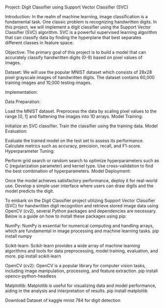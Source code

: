 
Project: Digit Classifier using Support Vector Classifier (SVC)

Introduction:
In the realm of machine learning, image classification is a fundamental task. One classic problem is recognizing handwritten digits. In this project, we will implement a digit classifier using the Support Vector Classifier (SVC) algorithm. SVC is a powerful supervised learning algorithm that can classify data by finding the hyperplane that best separates different classes in feature space.

Objective:
The primary goal of this project is to build a model that can accurately classify handwritten digits (0-9) based on pixel values of images.

Dataset:
We will use the popular MNIST dataset which consists of 28x28 pixel grayscale images of handwritten digits. The dataset contains 60,000 training images and 10,000 testing images.

Implementation:

Data Preparation:

Load the MNIST dataset.
Preprocess the data by scaling pixel values to the range [0, 1] and flattening the images into 1D arrays.
Model Training:

Initialize an SVC classifier.
Train the classifier using the training data.
Model Evaluation:

Evaluate the trained model on the test set to assess its performance.
Calculate metrics such as accuracy, precision, recall, and F1-score.
Hyperparameter Tuning:

Perform grid search or random search to optimize hyperparameters such as C (regularization parameter) and kernel type.
Use cross-validation to find the best combination of hyperparameters.
Model Deployment:

Once the model achieves satisfactory performance, deploy it for real-world use.
Develop a simple user interface where users can draw digits and the model predicts the digit.


To embark on the Digit Classifier project utilizing Support Vector Classifier (SVC) for handwritten digit recognition and retrieve stored image data using OpenCV (cv2), several Python packages and dependencies are necessary. Below is a guide on how to install these packages using pip:

NumPy: NumPy is essential for numerical computing and handling arrays, which are fundamental in image processing and machine learning tasks.
pip install numpy

Scikit-learn: Scikit-learn provides a wide array of machine learning algorithms and tools for data preprocessing, model training, evaluation, and more.
pip install scikit-learn

OpenCV (cv2): OpenCV is a popular library for computer vision tasks, including image manipulation, processing, and feature extraction.
pip install opencv-python-headless

Matplotlib: Matplotlib is useful for visualizing data and model performance, aiding in the analysis and interpretation of results.
pip install matplotlib

Download Dataset of kaggle mnist 784 for digit detection
